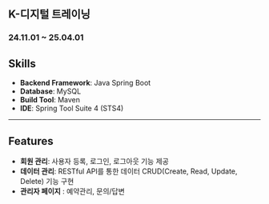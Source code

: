 ## K-디지털 트레이닝 
### 24.11.01 ~ 25.04.01


## Skills

- **Backend Framework**: Java Spring Boot
- **Database**: MySQL
- **Build Tool**: Maven
- **IDE**: Spring Tool Suite 4 (STS4)

---

## Features

- **회원 관리**: 사용자 등록, 로그인, 로그아웃 기능 제공
- **데이터 관리**: RESTful API를 통한 데이터 CRUD(Create, Read, Update, Delete) 기능 구현
- **관리자 페이지** : 예약관리, 문의/답변
